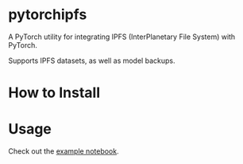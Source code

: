 # pytorchipfs
A PyTorch utility for integrating IPFS (InterPlanetary File System) with PyTorch.

Supports IPFS datasets, as well as model backups.

# How to Install

# Usage

Check out the [example notebook]().